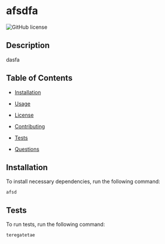 # afsdfa
  ![GitHub license](https://img.shields.io/badge/license-Apache-blue.svg)

  ## Description

  dasfa
  
  ## Table of Contents 

* [Installation](#installation)

* [Usage](#usage)

* [License](#license)

* [Contributing](#contributing)

* [Tests](#tests)

* [Questions](#questions)

## Installation

To install necessary dependencies, run the following command:

```
afsd
```

## Tests

To run tests, run the following command:

```
teregatetae
```

